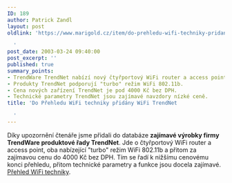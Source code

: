 ```yaml
---
ID: 189
author: Patrick Zandl
layout: post
oldlink: 'https://www.marigold.cz/item/do-prehledu-wifi-techniky-pridany-wifi-trendnet

  '
post_date: 2003-03-24 09:40:00
post_excerpt: ''
published: true
summary_points:
- TrendWare TrendNet nabízí nový čtyřportový WiFi router a access point.
- Produkty TrendNet podporují "turbo" režim WiFi 802.11b.
- Cena nových zařízení TrendNet je pod 4000 Kč bez DPH.
- Technické parametry TrendNet jsou zajímavé navzdory nízké ceně.
title: 'Do Přehledu WiFi techniky přidány WiFi TrendNet

  '
---
```


Díky upozornění čtenáře jsme přidali do databáze <STRONG>zajímavé výrobky firmy TrendWare produktové řady TrendNet</STRONG>. Jde o čtyřportový WiFi router a access point, oba nabízející "turbo" režim WiFi 802.11b a přitom za zajímavou cenu do 4000 Kč bez DPH. Tím se řadí k nižšímu cenovému konci přehledu, přitom technické parametry a funkce jsou docela zajímavé. <A href="http://www.marigold.cz/prehledwifi" target=_blank>Přehled WiFi techniky</A>.
